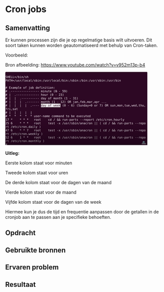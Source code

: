 # Cron jobs

## Samenvatting
Er kunnen processen zijn die je op regelmatige basis wilt uitvoeren. Dit soort taken kunnen worden geautomatiseerd met behulp van Cron-taken.

Voorbeeld: 

Bron afbeelding: https://www.youtube.com/watch?v=v952m13p-b4

![Alt text](image.png)

**Uitleg:**

Eerste kolom staat voor minuten

Tweede kolom staat voor uren 

De derde kolom staat voor de dagen van de maand

Vierde kolom staat voor de maand


Vijfde kolom staat voor de dagen van de week


Hiermee kun je dus de tijd en frequentie aanpassen door de getallen in de cronjob aan te passen aan je specifieke behoeften.


## Opdracht

## Gebruikte bronnen

## Ervaren problem

## Resultaat
